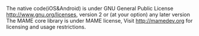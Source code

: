 The native code(iOS&Android) is under GNU General Public License <http://www.gnu.org/licenses>, version 2 or (at your option) any later version
The MAME core library is under MAME license, Visit http://mamedev.org for licensing and usage restrictions. 
